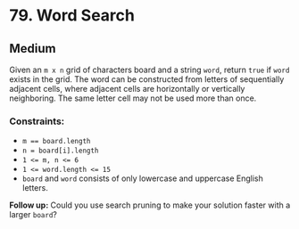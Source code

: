 # 79. Word Search

## Medium

Given an `m x n` grid of characters board and a string `word`, return `true` if `word` exists in the grid. The word can
be constructed from letters of sequentially adjacent cells, where adjacent cells are horizontally or vertically
neighboring. The same letter cell may not be used more than once.

### Constraints:

- `m == board.length`
- `n = board[i].length`
- `1 <= m, n <= 6`
- `1 <= word.length <= 15`
- `board` and `word` consists of only lowercase and uppercase English letters.

**Follow up:** Could you use search pruning to make your solution faster with a larger `board`?
